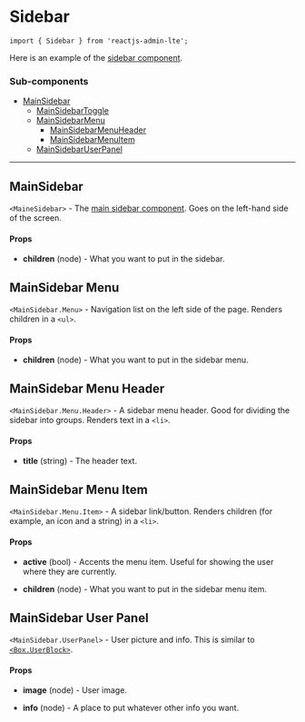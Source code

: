 Sidebar
=======

`import { Sidebar } from 'reactjs-admin-lte';`

Here is an example of the [sidebar component][sidebar-component].

### Sub-components
 - [MainSidebar](#sidebar)
   - [MainSidebarToggle](#sidebar-toggle)
   - [MainSidebarMenu](#sidebar-menu)
     - [MainSidebarMenuHeader](#sidebar-menu-header)
     - [MainSidebarMenuItem](#sidebar-menu-item)
   - [MainSidebarUserPanel](#sidebar-user-panel)

---

## MainSidebar
`<MaineSidebar>` - The [main sidebar component][sidebar-component]. Goes on the left-hand side of the screen.

#### Props
 - __children__ (node) - What you want to put in the sidebar.

## MainSidebar Menu
`<MainSidebar.Menu>` - Navigation list on the left side of the page. Renders children in a `<ul>`.

#### Props
 - __children__ (node) - What you want to put in the sidebar menu.

## MainSidebar Menu Header
`<MainSidebar.Menu.Header>` - A sidebar menu header. Good for dividing the sidebar into groups. Renders
text in a `<li>`.

#### Props
 - __title__ (string) - The header text.

## MainSidebar Menu Item
`<MainSidebar.Menu.Item>` - A sidebar link/button. Renders children (for example, an icon and a string) 
in a `<li>`.

#### Props
 - __active__ (bool) - Accents the menu item. Useful for showing the user where they are currently.

 - __children__ (node) - What you want to put in the sidebar menu item.

## MainSidebar User Panel
`<MainSidebar.UserPanel>` - User picture and info. This is similar to [`<Box.UserBlock>`](box.md).

#### Props
 - __image__ (node) - User image.

 - __info__ (node) - A place to put whatever other info you want.


[sidebar-component]: https://almsaeedstudio.com/themes/AdminLTE/documentation/index.html#component-sidebar
